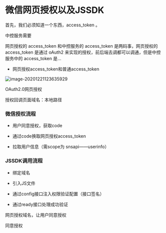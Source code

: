 # 微信网页授权以及JSSDK



首先，我们必须知道一个东西，access_token 。



中控服务需要

网页授权的 access_token 和中控服务的 access_token 是两码事，网页授权的 access_token 是通过 oAuth2 来实现的授权，前后端去调都可以调通，但是中控服务中的 access_token 是...



- 网页授权access_token和普通access_token

![image-20201221123635929](C:\Users\hanbo\AppData\Roaming\Typora\typora-user-images\image-20201221123635929.png)





OAuth2.0网页授权

授权回调页面域名：本地路径



### 微信授权流程

- 用户同意授权，获取code

- 通过code换取网页授权access_token

- 拉取用户信息（需scope为 snsapi——userinfo）



### JSSDK调用流程

- 绑定域名

- 引入JS文件

- 通过config接口注入权限验证配置（接口签名）

- 通过ready接口处理成功验证





网页授权域名，让用户同意授权 

同意授权









